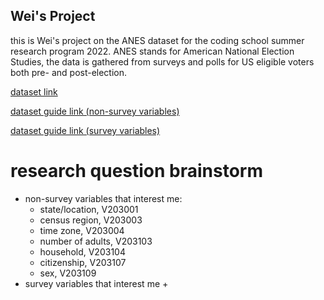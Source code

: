 ## Wei's Project

this is Wei's project on the ANES dataset for the coding school summer research program 2022. ANES stands for American National Election Studies, the data is gathered from surveys and polls for US eligible voters both pre- and post-election.

[dataset link](https://electionstudies.org/data-center/2020-time-series-study/)

[dataset guide link (non-survey variables)](https://electionstudies.org/wp-content/uploads/2021/07/anes_timeseries_2020_methodology_userguidecodebook_20210719.pdf) 

[dataset guide link (survey variables)](https://electionstudies.org/wp-content/uploads/2022/02/anes_timeseries_2020_userguidecodebook_20220210.pdf) 


# research question brainstorm
* non-survey variables that interest me:
  + state/location, V203001
  + census region, V203003
  + time zone, V203004
  + number of adults, V203103
  + household, V203104
  + citizenship, V203107
  + sex, V203109
* survey variables that interest me
  + 
